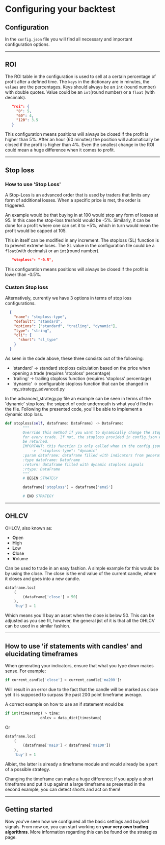 # Configuring your backtest

## Configuration

In the ``config.json`` file you will find all necessary and important configuration options.
***
## ROI

The ROI table in the configuration is used to sell at a certain percentage of profit after a defined time. The `keys` in the dictionary are in minutes, the `values` are the percentages. Keys should always be an `int` (round number) with double quotes. Value could be an `int`(round number) or a `float` (with decimals).

```json
   "roi": {
     "0": 5,
     "60": 4,
     "120": 3.5
   }
```

This configuration means positions will always be closed if the profit is higher than 5%. After an hour (60 minutes) the position will automatically be closed if the profit is higher than 4%. Even the smallest change in the ROI could mean a huge difference when it comes to profit.
***
## Stop loss
### How to use 'Stop Loss'

A Stop-Loss is an advanced order that is used by traders that limits any form of additional losses. When a specific price is met, the order is triggered.

An example would be that buying in at 100 would stop any form of losses at 95. In this case the stop-loss treshold would be -5%. Similarly, it can be done for a profit where one can set it to +5%, which in turn would mean the profit would be capped at 105.

This in itself can be modified in any increment.
The stoploss (SL) function is to prevent extreme loses. The SL value in the configuration file could be a `float`(with decimals) or an `int`(round number).

```json
   "stoploss": "-0.5",
```

This configuration means positions will always be closed if the profit is lower than -0.5%.

### Custom Stop loss

Alternatively, currently we have 3 options in terms of stop loss configurations.

```json
  {
    "name": "stoploss-type",
    "default": "standard",
    "options": ["standard", "trailing", "dynamic"],
    "type": "string",
    "cli": {
      "short": "sl_type"
    }
  }
```
As seen in the code above, these three consists out of the following:

- 'standard' -> standard stoploss calculation based on the price when opening a trade (requires 'stoploss' percentage)
- 'trailing' -> trailing stoploss function (requires 'stoploss' percentage)
- 'dynamic' -> configurable stoploss function that can be changed in my_strategy_advanced.py

In the advanced_strategy.py file an example can be seen in terms of the 'dynamic' stop loss; the snippet of code underneath is what you'd find in the file. Following the presented code, you'll be able to implement a dynamic stop loss.

```python
def stoploss(self, dataframe: DataFrame) -> DataFrame:
        """
        Override this method if you want to dynamically change the stoploss 
        for every trade. If not, the stoploss provided in config.json will
        be returned.
        IMPORTANT: this function is only called when in the config.json "stoploss-type" is:
            ->  "stoploss-type": "dynamic"
        :param dataframe: dataframe filled with indicators from generate_indicators
        :type dataframe: Dataframe
        :return: dataframe filled with dynamic stoploss signals
        :rtype: DataFrame
        """
        # BEGIN STRATEGY

        dataframe['stoploss'] = dataframe['ema5']

        # END STRATEGY
```
***
## OHLCV
OHLCV, also known as:

- **O**pen
- **H**igh
- **L**ow
- **C**lose
- **V**olume

Can be used to trade in an easy fashion. A simple example for this would be by using the close. The close is the end value of the current candle, where it closes and goes into a new candle.

```python
dataframe.loc[
    (
        (dataframe['close'] < 50)
    ),
    'buy'] = 1
```
Which means you'll buy an asset when the close is below 50. This can be adjusted as you see fit, however, the general jist of it is that all the OHLCV can be used in a similar fashion.
***
## How to use 'if statements with candles' and elucidating timeframes

When generating your indicators, ensure that what you type down makes sense. For example:

```python
if current_candle['close'] > current_candle['ma200']:
```

Will result in an error due to the fact that the candle will be marked as close yet it is supposed to surpass the past 200 point timeframe average.

A correct example on how to use an if statement would be:

```python
if int(timestamp) > time:
                ohlcv = data_dict[timestamp]
```

Or

```python
dataframe.loc[
    (
        (dataframe['ma10'] < dataframe['ma100'])
    ),
    'buy'] = 1
```

Albiet, the latter is already a timeframe module and would already be a part of a possible strategy. 

Changing the timeframe can make a huge difference; if you apply a short timeframe and put it up against a large timeframe as presented in the second example, you can detect shorts and act on them!

***
## Getting started

Now you've seen how we configured all the basic settings and buy/sell signals. From now on, you can start working on **your very own trading algorithms**. More information regarding this can be found on the strategies page.


